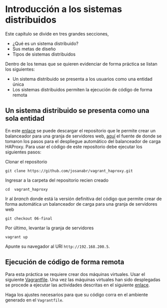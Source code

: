 # Introducción a los sistemas distribuidos

Este capítulo se divide en tres grandes secciones, 

* ¿Qué es un sistema distribuido?
* Sus metas de diseño
* Tipos de sistemas distribuidos

Dentro de los temas que se quieren evidenciar de forma práctica se listan los siguientes:

* Un sistema distribuido se presenta a los usuarios como una entidad única 
* Los sistemas distribuidos permiten la ejecución de código de forma remota

## Un sistema distribuido se presenta como una sola entidad

En este [enlace](https://github.com/josanabr/vagrant_haproxy.git) se puede descargar el repositorio que le permite crear un balanceador para una granja de servidores web, [aquí](https://www.howtoforge.com/tutorial/ubuntu-load-balancer-haproxy/) el fuente de donde se tomaron los pasos para el despliegue automático del balanceador de carga HAProxy. 
Para usar el código de este repositorio debe ejecutar los siguientes pasos:

Clonar el repositorio

```
git clone https://github.com/josanabr/vagrant_haproxy.git
```

Ingresar a la carpeta del repositorio recien creado

```
cd  vagrant_haproxy
```

Ir al *branch* donde está la versión definitiva del código que permite crear de forma automática un balanceador de carga para una granja de servidores web

```
git checkout 06-final
```

Por último, levantar la granja de servidores

```
vagrant up
```

Apunte su navegador al URl `http://192.168.200.5`.

## Ejecución de código de forma remota

Para esta práctica se requiere crear dos máquinas virtuales. 
Usar el siguiente [Vagrantfile](Vagrantfile).
Una vez las máquinas virtuales han sido desplegadas se procede a ejecutar las actividades descritas en el siguiente [enlace](https://www.tutorialspoint.com/python_network_programming/python_remote_procedure_call.htm).

Haga los ajustes necesarios para que su código corra en el ambiente generado en el `Vagrantfile`.
